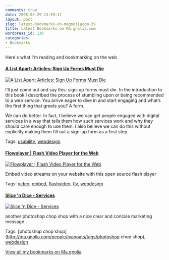 ```yaml
---
comments: true
date: 2008-03-29 23:59:11
layout: post
slug: latest-bookmarks-on-magnoliacom-39
title: Latest Bookmarks on Ma.gnolia.com
wordpress_id: 138
categories:
- Bookmarks
---
```


Here's what I'm reading and bookmarking on the web

#### [A List Apart: Articles: Sign Up Forms Must Die](http://www.alistapart.com/articles/signupforms)

[![A List Apart: Articles: Sign Up Forms Must Die](http://ma.gnolia.com/bookmarks/kugowe/thumbnail/160)](http://www.alistapart.com/articles/signupforms)

I’ll just come out and say this: sign-up forms must die. In the introduction to this book I described the process of stumbling upon or being recommended to a web service. You arrive eager to dive in and start engaging and what’s the first thing that greets you? A form.

We can do better. In fact, I believe we can get people engaged with digital services in a way that tells them how such services work and why they should care enough to use them. I also believe we can do this without explicitly making them fill out a sign-up form as a first step.

Tags: [usability](http://ma.gnolia.com/people/ivanoats/tags/usability), [webdesign](http://ma.gnolia.com/people/ivanoats/tags/webdesign)

#### [Flowplayer | Flash Video Player for the Web](http://flowplayer.org/index.html)

[![Flowplayer | Flash Video Player for the Web](http://ma.gnolia.com/bookmarks/gramikawu/thumbnail/160)](http://flowplayer.org/index.html)

Embed video streams on your website with this open source flash player

Tags: [video](http://ma.gnolia.com/people/ivanoats/tags/video), [embed](http://ma.gnolia.com/people/ivanoats/tags/embed), [flashvideo](http://ma.gnolia.com/people/ivanoats/tags/flashvideo), [flv](http://ma.gnolia.com/people/ivanoats/tags/flv), [webdesign](http://ma.gnolia.com/people/ivanoats/tags/webdesign)

#### [Slice 'n Dice - Services](http://www.slicendiceit.com/services.php)

[![Slice 'n Dice - Services](http://ma.gnolia.com/bookmarks/tatedox/thumbnail/160)](http://www.slicendiceit.com/services.php)

another photoshop chop shop with a nice clear and concise marketing message

Tags: [photoshop chop shop](http://ma.gnolia.com/people/ivanoats/tags/photoshop chop shop), [webdesign](http://ma.gnolia.com/people/ivanoats/tags/webdesign)

[View all my bookmarks on Ma.gnolia](http://ma.gnolia.com/people/ivanoats/bookmarks)
